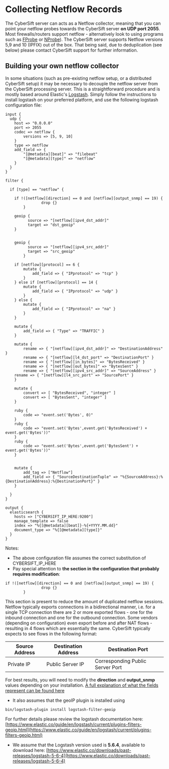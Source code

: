 # Collecting Netflow Records

The CyberSift server can acts as a Netflow collector, meaning that you can point your netflow probes towards the CyberSift server **on UDP port 2055**. Most firewalls/routers support netflow - alternatively look to using programs such as [FProbe](http://fprobe.sourceforge.net/) or [NProbe](http://www.ntop.org/products/netflow/nprobe/)). The CyberSift server supports Netflow versions 5,9 and 10 (IPFIX) out of the box. That being said, due to deduplication (see below) please contact CyberSift support for further information.

## Building your own netflow collector

In some situations (such as pre-existing netflow setup, or a distributed CyberSift setup) it may be necessary to decouple the netflow server from the CyberSift processing server. This is a straightforward procedure and is mostly based around Elastic's [Logstash](https://www.elastic.co/products/logstash). Simply follow the instructions to install logstash on your preferred platform, and use the following logstash configuration file:

```
input {
  udp {
    host => "0.0.0.0"
    port => 2055
    codec => netflow {
        versions => [5, 9, 10]
    }
    type => netflow
    add_field => {
        "[@metadata][beat]" => "filebeat"
        "[@metadata][type]" => "netflow"
    }
  }
}

filter {

  if [type] == "netflow" {
  
    if !([netflow][direction] == 0 and [netflow][output_snmp] == 19) {
                drop {}
        }

    geoip {
    	  source => "[netflow][ipv4_dst_addr]"
	      target => "dst_geoip"
	}


	geoip {
          source => "[netflow][ipv4_src_addr]"
          target => "src_geoip"
        }

    if [netflow][protocol] == 6 {
		mutate {
		    add_field => { "IPprotocol" => "tcp" }
		}
	} else if [netflow][protocol] == 14 {
		mutate {
		    add_field => { "IPprotocol" => "udp" }
		}
	} else {
		mutate {
		    add_field => { "IPprotocol" => "na" }
		}
	}

    mutate {
	    add_field => { "Type" => "TRAFFIC" }
	}

    mutate {
        rename => { "[netflow][ipv4_dst_addr]" => "DestinationAddress" }
        rename => { "[netflow][l4_dst_port" => "DestinationPort" }
        rename => { "[netflow][in_bytes]" => "BytesReceived" }
        rename => { "[netflow][out_bytes]" => "BytesSent" }
        rename => { "[netflow][ipv4_src_addr]" => "SourceAddress" }
	rename => { "[netflow][l4_src_port" => "SourcePort" }
    }

    mutate {
        convert => [ "BytesReceived", "integer" ]
        convert => [ "BytesSent", "integer" ]
    }

    ruby {
        code => "event.set('Bytes', 0)"
    }
    ruby {
        code => "event.set('Bytes',event.get('BytesReceived') + event.get('Bytes'))"
    }
    ruby {
        code => "event.set('Bytes',event.get('BytesSent') + event.get('Bytes'))"
    }


    mutate {
	    add_tag => ["Netflow"]
	    add_field => { "SourceDestinationTuple" => "%{SourceAddress}:%{DestinationAddress}:%{DestinationPort}" }
	}

  }
}

output {
  elasticsearch {
    hosts => ["CYBERSIFT_IP_HERE:9200"]
    manage_template => false
    index => "%{[@metadata][beat]}-%{+YYYY.MM.dd}"
    document_type => "%{[@metadata][type]}"
  }
}
```

Notes:
- The above configuration file assumes the correct substitution of CYBERSIFT_IP_HERE
- Pay special attention to **the section in the configuration that probably requires modification**:

```
if !([netflow][direction] == 0 and [netflow][output_snmp] == 19) {
                drop {}
        }
```
This section is present to reduce the amount of duplicated netflow sessions. Netflow typically exports connections in a bidirectional manner, i.e. for a single TCP connection there are 2 or more exported flows - one for the inbound connection and one for the outbound connection. Some vendors (depending on configuration) even export before and after NAT flows - resulting in 4 flows which are essentially the same. CyberSift typically expects to see flows in the following format:

Source Address | Destination Address | Destination Port 
-- | -- | --
Private IP | Public Server IP | Corresponding Public Server Port 

For best results, you will need to modify the **direction** and **output_snmp** values depending on your installation. [A full explanation of what the fields represent can be found here](https://www.cisco.com/en/US/technologies/tk648/tk362/technologies_white_paper09186a00800a3db9.html)


- It also assumes that the geoIP plugin is installed using 

```
bin/logstash-plugin install logstash-filter-geoip
```
For further details please review the logstash documentation here: [https://www.elastic.co/guide/en/logstash/current/plugins-filters-geoip.html](https://www.elastic.co/guide/en/logstash/current/plugins-filters-geoip.html)

- We assume that the Logstash version used is **5.6.4**, available to download here:
[https://www.elastic.co/downloads/past-releases/logstash-5-6-4](https://www.elastic.co/downloads/past-releases/logstash-5-6-4)
